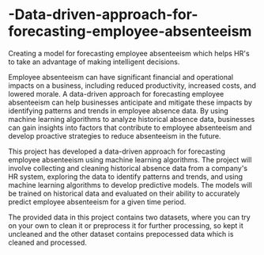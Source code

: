 # -Data-driven-approach-for-forecasting-employee-absenteeism
Creating a model for forecasting employee absenteeism which helps HR's to take an advantage of making intelligent decisions.

Employee absenteeism can have significant financial and operational impacts on a business, including reduced productivity, increased costs, and lowered morale. A data-driven approach for forecasting employee absenteeism can help businesses anticipate and mitigate these impacts by identifying patterns and trends in employee absence data. By using machine learning algorithms to analyze historical absence data, businesses can gain insights into factors that contribute to employee absenteeism and develop proactive strategies to reduce absenteeism in the future.

This project has developed a data-driven approach for forecasting employee absenteeism using machine learning algorithms. The project will involve collecting and cleaning historical absence data from a company's HR system, exploring the data to identify patterns and trends, and using machine learning algorithms to develop predictive models. The models will be trained on historical data and evaluated on their ability to accurately predict employee absenteeism for a given time period.

The provided data in this project contains two datasets, where you can try on your own to clean it or preprocess it for further processing, so kept it uncleaned and the other dataset contains prepocessed data which is cleaned and processed.
